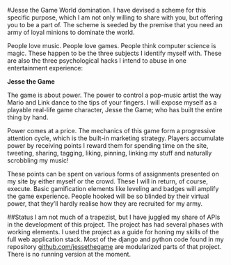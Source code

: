 #Jesse the Game
World domination. I have devised a scheme for this specific purpose, which I am
not only willing to share with you, but offering you to be a part of. The
scheme is seeded by the premise that you need an army of loyal minions to
dominate the world.

People love music. People love games. People think computer science is magic.
These happen to be the three subjects I identify myself with. These are also
the three psychological hacks I intend to abuse in one entertainment experience:

<strong>Jesse the Game</strong>

The game is about power. The power to control a pop-music artist the way Mario
and Link dance to the tips of your fingers. I will expose myself as a playable
real-life game character, Jesse the Game; who has built the entire thing by
hand.

Power comes at a price. The mechanics of this game form a progressive attention
cycle, which is the built-in marketing strategy. Players accumulate power by
receiving points I reward them for spending time on the site, tweeting,
 sharing, tagging, liking, pinning, linking my stuff and naturally scrobbling my music!

These points can be spent on various forms of assignments presented on my site
by either myself or the crowd. These I will in return, of course, execute.
Basic gamification elements like leveling and badges will amplify the game
experience. People hooked will be so blinded by their virtual power,
that they’ll hardly realise how they are recruited for my army.


##Status
I am not much of a trapezist, but I have juggled my share of APIs in the
development of this project. The project has had several phases with working
elements. I used the project as a guide for honing my skills of the full
web application stack. Most of the django and python code found in my repository
[github.com/jessethegame](//github.com/jessethegame) are modularized parts of
that project. There is no running version at the moment.

